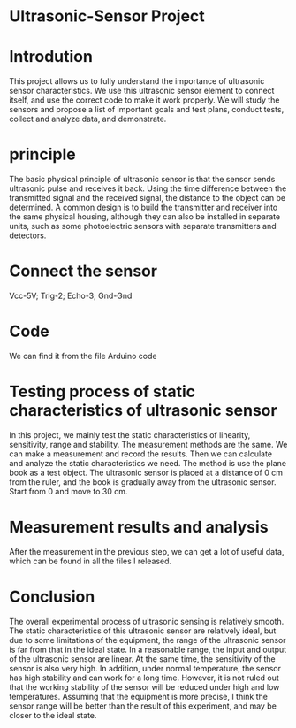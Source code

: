 # Ultrasonic-Sensor Project

# Introdution
This project allows us to fully understand the importance of ultrasonic sensor characteristics. We use this ultrasonic sensor element to connect itself, and use the correct code to make it work properly. We will study the sensors and propose a list of important goals and test plans, conduct tests, collect and analyze data, and demonstrate.
# principle
The basic physical principle of ultrasonic sensor is that the sensor sends ultrasonic pulse and receives it back. Using the time difference between the transmitted signal and the received signal, the distance to the object can be determined. A common design is to build the transmitter and receiver into the same physical housing, although they can also be installed in separate units, such as some photoelectric sensors with separate transmitters and detectors.
# Connect the sensor
Vcc-5V; Trig-2; Echo-3; Gnd-Gnd
# Code
We can find it from the file Arduino code
# Testing process of static characteristics of ultrasonic sensor
In this project, we mainly test the static characteristics of linearity, sensitivity, range and stability. The measurement methods are the same. We can make a measurement and record the results. Then we can calculate and analyze the static characteristics we need. The method is use the plane book as a test object. The ultrasonic sensor is placed at a distance of 0 cm from the ruler, and the book is gradually away from the ultrasonic sensor. Start from 0 and move to 30 cm. 
# Measurement results and analysis
After the measurement in the previous step, we can get a lot of useful data, which can be found in all the files I released.
# Conclusion
The overall experimental process of ultrasonic sensing is relatively smooth. The static characteristics of this ultrasonic sensor are relatively ideal, but due to some limitations of the equipment, the range of the ultrasonic sensor is far from that in the ideal state. In a reasonable range, the input and output of the ultrasonic sensor are linear. At the same time, the sensitivity of the sensor is also very high. In addition, under normal temperature, the sensor has high stability and can work for a long time. However, it is not ruled out that the working stability of the sensor will be reduced under high and low temperatures. Assuming that the equipment is more precise, I think the sensor range will be better than the result of this experiment, and may be closer to the ideal state.
